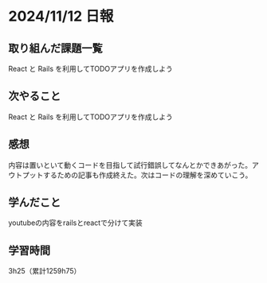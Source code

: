 # 2024/11/12 日報
## 取り組んだ課題一覧
React と Rails を利用してTODOアプリを作成しよう
## 次やること
React と Rails を利用してTODOアプリを作成しよう

## 感想
内容は置いといて動くコードを目指して試行錯誤してなんとかできあがった。アウトプットするための記事も作成終えた。次はコードの理解を深めていこう。


## 学んだこと
youtubeの内容をrailsとreactで分けて実装


## 学習時間
3h25（累計1259h75）
